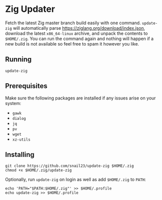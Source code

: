 # Zig Updater
Fetch the latest Zig master branch build easily with one command. `update-zig` will automatically parse https://ziglang.org/download/index.json, download the latest `x86_64-linux` archive, and unpack the contents to `$HOME/.zig`. You can run the command again and nothing will happen if a new build is not available so feel free to spam it however you like.

## Running
`update-zig`

## Prerequisites
Make sure the following packages are installed if any issues arise on your system:
- `gawk`
- `dialog`
- `jq`
- `pv`
- `wget`
- `xz-utils`

## Installing
```
git clone https://github.com/snail23/update-zig $HOME/.zig
chmod +x $HOME/.zig/update-zig
````

Optionally, run `update-zig` on login as well as add `$HOME/.zig` to `PATH`:
```
echo 'PATH="$PATH:$HOME/.zig"' >> $HOME/.profile
echo update-zig >> $HOME/.profile
```
